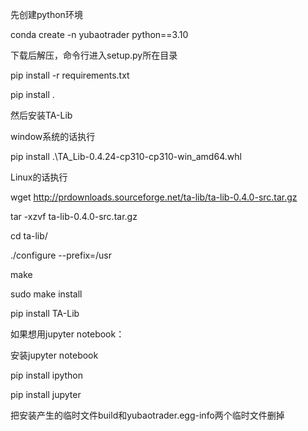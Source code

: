 先创建python环境

conda create -n yubaotrader python==3.10

下载后解压，命令行进入setup.py所在目录

pip install -r requirements.txt

pip install .

然后安装TA-Lib

window系统的话执行 

pip install .\TA_Lib-0.4.24-cp310-cp310-win_amd64.whl

Linux的话执行

wget http://prdownloads.sourceforge.net/ta-lib/ta-lib-0.4.0-src.tar.gz

tar -xzvf ta-lib-0.4.0-src.tar.gz

cd ta-lib/

./configure --prefix=/usr

make

sudo make install

pip install TA-Lib

如果想用jupyter notebook：

安装jupyter notebook

pip install ipython

pip install jupyter

把安装产生的临时文件build和yubaotrader.egg-info两个临时文件删掉
